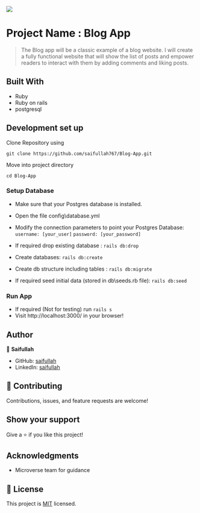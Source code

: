 ![](https://img.shields.io/badge/Microverse-blueviolet)

# Project Name : Blog App

> The Blog app will be a classic example of a blog website. I will create a fully functional website that will show the list of posts and empower readers to interact with them by adding comments and liking posts.

## Built With

- Ruby
- Ruby on rails
- postgresql

## Development set up

Clone Repository using

`git clone https://github.com/saifullah767/Blog-App.git`

Move into project directory

`cd Blog-App`

### Setup Database 
- Make sure that your Postgres database is installed.
-  Open the file config\database.yml
- Modify the connection parameters to point your Postgres      Database:
    `username: [your_user]`
    `password: [your_password]`

- If required drop existing database : `rails db:drop`
- Create databases: `rails db:create`
- Create db structure including tables : `rails db:migrate`
- If required seed initial data (stored in db\seeds.rb file): `rails db:seed`

### Run App
- If required (Not for testing) run `rails s`
- Visit http://localhost:3000/ in your browser!

## Author

👤 **Saifullah**

- GitHub: [saifullah](https://github.com/saifullah767)
- LinkedIn: [saifullah](https://linkedin.com/in/saifkj)

## 🤝 Contributing


Contributions, issues, and feature requests are welcome!

## Show your support

Give a ⭐️ if you like this project!

## Acknowledgments

- Microverse team for guidance

## 📝 License

This project is [MIT](./MIT.md) licensed.